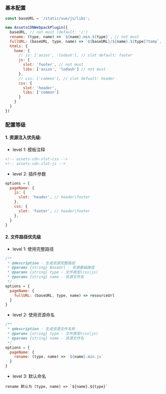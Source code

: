 ### 基本配置

```javascript
const baseURL = '/static/vue/js/libs';

new AssetsCDNWebpackPlugin({
  baseURL, // not must (default: '/')
  rename: (type, name) => `${name}.min.${type}`, // not must
  fullURL: (baseURL, type, name) => `${baseURL}/${name}.${type}?tamp`,
  htmls: {
    home: {
      // js: ['axios', 'lodash'], // slot default: footer
      js: {
        slot: 'footer', // not must
        libs: ['axios', 'lodash'] // not must
      },
      // css: ['common'], // slot defualt: header
      css: {
        slot: 'header',
        libs: ['common']
      }
    }
  }
})
```

### 配置等级

#### 1. 资源注入优先级:

- level 1: 模板注释
```html
<!-- assets-cdn-slot-css -->
<!-- assets-cdn-slot-js -->
```

- level 2: 插件参数
```javascript
options = {
  pageName: {
    js: {
      slot: 'header', // header|footer
    },
    css: {
      slot: 'footer', // header|footer
    },
  }
}
```

#### 2. 文件路径优先级

- level 1: 使用完整路径
```javascript
/**
 * @description - 生成资源完整路径
 * @params {string} BaseUrl - 资源基础路径
 * @params {string} type - 文件类型(css|js)
 * @params {string} name - 资源文件名
 */
options = {
  pageName: {
    fullURL: (baseURL, type, name) => resourceUrl
  }
}
```

- level 2: 使用资源命名
```javascript
/**
 * @description - 生成资源文件名称
 * @params {string} type - 文件类型(css|js)
 * @params {string} name - 资源文件名
 */
options = {
  pageName: {
    rename: (type, name) => `${name}.min.js`
  }
}
```

- level 3: 默认命名
```
rename 默认为 (type, name) => `${name}.${type}`
```
